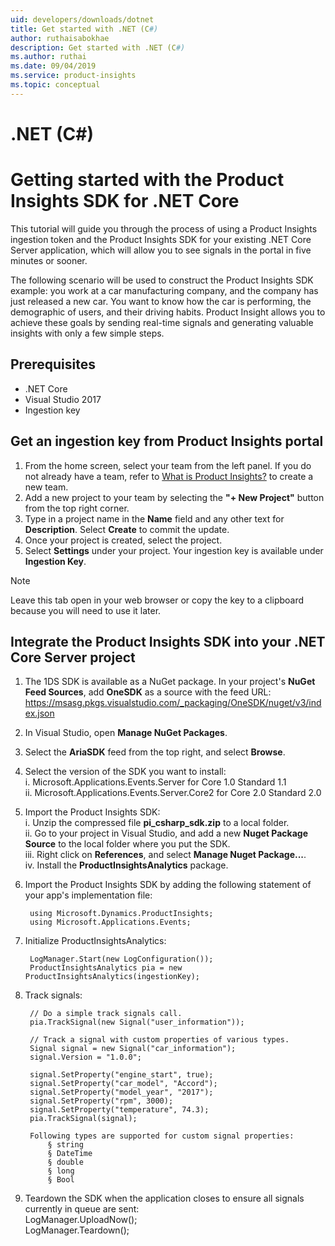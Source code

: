 ```yaml
---
uid: developers/downloads/dotnet
title: Get started with .NET (C#)
author: ruthaisabokhae
description: Get started with .NET (C#)
ms.author: ruthai
ms.date: 09/04/2019
ms.service: product-insights
ms.topic: conceptual
---
```

# .NET (C#)

# Getting started with the Product Insights SDK for .NET Core

This tutorial will guide you through the process of using a Product Insights ingestion token and the Product Insights SDK for your existing .NET Core Server application, which will allow you to see signals in the portal in five minutes or sooner.

The following scenario will be used to construct the Product Insights SDK example: you work at a car manufacturing company, and the company has just released a new car. You want to know how the car is performing, the demographic of users, and their driving habits. Product Insight allows you to achieve these goals by sending real-time signals and generating valuable insights with only a few simple steps. 


## Prerequisites
* .NET Core
* Visual Studio 2017
* Ingestion key 
	
## Get an ingestion key from Product Insights portal
1. From the home screen, select your team from the left panel. If you do not already have a team, refer to [What is Product Insights?](topics/developers/quick-starts/what-is.md) to create a new team.
2. Add a new project to your team by selecting the **"+ New Project"** button from the top right corner.
3. Type in a project name in the **Name** field and any other text for **Description**. Select **Create** to commit the update.
4. Once your project is created, select the project.
5. Select **Settings** under your project. Your ingestion key is available under **Ingestion Key**. 

> [!NOTE]
> Leave this tab open in your web browser or copy the key to a clipboard because you will need to use it later.
		
## Integrate the Product Insights SDK into your .NET Core Server project
1. The 1DS SDK is available as a NuGet package. In your project's **NuGet Feed Sources**, add **OneSDK** as a source with the feed URL: https://msasg.pkgs.visualstudio.com/_packaging/OneSDK/nuget/v3/index.json
		
2. In Visual Studio, open **Manage NuGet Packages**.
		
3. Select the **AriaSDK** feed from the top right, and select **Browse**.
		
4. Select the version of the SDK you want to install:  
			i. Microsoft.Applications.Events.Server for Core 1.0 Standard 1.1  
			ii. Microsoft.Applications.Events.Server.Core2 for Core 2.0 Standard 2.0  
			
5. Import the Product Insights SDK:  
			i. Unzip the compressed file **pi_csharp_sdk.zip** to a local folder.  
			ii. Go to your project in Visual Studio, and add a new **Nuget Package Source** to the local folder where you put the SDK.  
			iii. Right click on **References**, and select **Manage Nuget Package...**.  
			iv. Install the **ProductInsightsAnalytics** package.
		
		
6. Import the Product Insights SDK by adding the following statement of your app's implementation file:
		
		using Microsoft.Dynamics.ProductInsights;
		using Microsoft.Applications.Events;
		
7. Initialize ProductInsightsAnalytics:
		
		LogManager.Start(new LogConfiguration());
		ProductInsightsAnalytics pia = new ProductInsightsAnalytics(ingestionKey);
		
8. Track signals:
		
		// Do a simple track signals call.
		pia.TrackSignal(new Signal("user_information"));
		
		// Track a signal with custom properties of various types.
		Signal signal = new Signal("car_information");
		signal.Version = "1.0.0";
		
		signal.SetProperty("engine_start", true);
		signal.SetProperty("car_model", "Accord");
		signal.SetProperty("model_year", "2017");
		signal.SetProperty("rpm", 3000);
		signal.SetProperty("temperature", 74.3);
		pia.TrackSignal(signal);
		
		Following types are supported for custom signal properties:
			§ string
			§ DateTime
			§ double
			§ long
			§ Bool
		
9. Teardown the SDK when the application closes to ensure all signals currently in queue are sent:  
		LogManager.UploadNow();    
  LogManager.Teardown();
